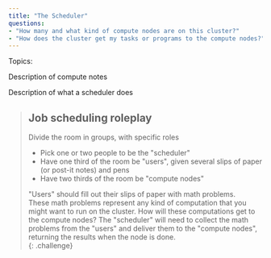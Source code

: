 ```yaml
---
title: "The Scheduler"
questions:
- "How many and what kind of compute nodes are on this cluster?"
- "How does the cluster get my tasks or programs to the compute nodes?"
---
```


Topics: 

Description of compute notes

Description of what a scheduler does

> ## Job scheduling roleplay
> 
> Divide the room in groups, with specific roles
> 
> * Pick one or two people to be the "scheduler"
> * Have one third of the room be "users", given several slips of 
> paper (or post-it notes) and pens
> * Have two thirds of the room be "compute nodes"
> 
> "Users" should fill out their slips of paper with math problems.  
> These math problems represent any kind of computation that you 
> might want to run on the cluster.  How will these computations 
> get to the compute nodes?  The "scheduler" will need to collect 
> the math problems from the "users" and deliver them to the "compute 
> nodes", returning the results when the node is done.  
{: .challenge}